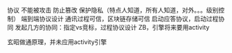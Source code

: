  协议 不能被攻击 防止篡改 保护隐私（特点人知道，所有人知道，对外。。。级别控制） 
端到端协议设计
通讯过程可信，区块链存储可信
启动应答协议，启动过程协同
发起几方的协同：指定vs竞标，过程协议设计
ZB，引擎将来要用activity

玄昭做通原理，并未应用activity引擎

​             

